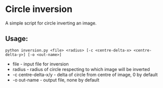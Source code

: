 # Circle inversion

A simple script for circle inverting an image.

## Usage:
`python inversion.py <file> <radius> [-c <centre-delta-x> <centre-delta-y>] [-o <out-name>]`
* file - input file for inversion
* radius - radius of circle respecting to which image will be inverted
* -c centre-delta-x/y - delta of circle from centre of image, 0 by default
* -o out-name - output file, none by default
